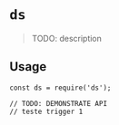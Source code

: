 # `ds`

> TODO: description

## Usage

```
const ds = require('ds');

// TODO: DEMONSTRATE API
// teste trigger 1
```
